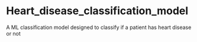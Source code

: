 # Heart_disease_classification_model
A ML classification model designed to classify if a patient has heart disease or not
